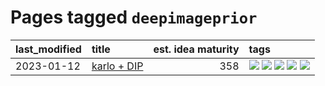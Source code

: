 # Pages tagged `deepimageprior`

|last_modified|title|est. idea maturity|tags
|:---|:---|---:|:---|
|2023-01-12|[karlo + DIP](../karlo-dip.md)|358|[![](https://img.shields.io/badge/tag-deepimageprior-2b1224)](../tags/deepimageprior.md) [![](https://img.shields.io/badge/tag-experimental-f14da)](../tags/experimental.md) [![](https://img.shields.io/badge/tag-image_generation-869cae)](../tags/image_generation.md) [![](https://img.shields.io/badge/tag-prior-3c7f53)](../tags/prior.md) [![](https://img.shields.io/badge/tag-wip-82d6e)](../tags/wip.md)|